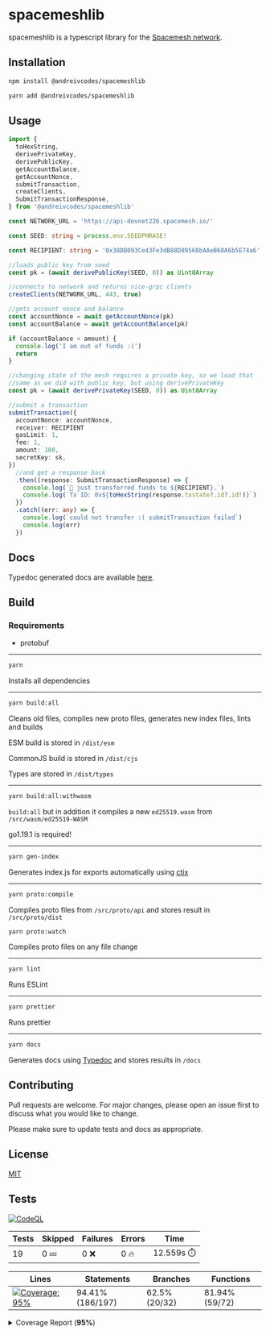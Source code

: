 # spacemeshlib

spacemeshlib is a typescript library for the [Spacemesh network](https://spacemesh.io).

## Installation

```bash
npm install @andreivcodes/spacemeshlib
```

```bash
yarn add @andreivcodes/spacemeshlib
```

## Usage

```typescript
import {
  toHexString,
  derivePrivateKey,
  derivePublicKey,
  getAccountBalance,
  getAccountNonce,
  submitTransaction,
  createClients,
  SubmitTransactionResponse,
} from '@andreivcodes/spacemeshlib'

const NETWORK_URL = 'https://api-devnet226.spacemesh.io/'

const SEED: string = process.env.SEEDPHRASE!

const RECIPIENT: string = '0x38DB093Ce43Fe3dB88D89568bAAeB68A6b5E74a6'.slice(2)

//loads public key from seed
const pk = (await derivePublicKey(SEED, 0)) as Uint8Array

//connects to network and returns nice-grpc clients
createClients(NETWORK_URL, 443, true)

//gets account nonce and balance
const accountNonce = await getAccountNonce(pk)
const accountBalance = await getAccountBalance(pk)

if (accountBalance < amount) {
  console.log('I am out of funds :(')
  return
}

//changing state of the mesh requires a private key, so we load that
//same as we did with public key, but using derivePrivateKey
const pk = (await derivePrivateKey(SEED, 0)) as Uint8Array

//submit a transaction
submitTransaction({
  accountNonce: accountNonce,
  receiver: RECIPIENT
  gasLimit: 1,
  fee: 1,
  amount: 100,
  secretKey: sk,
})
  //and get a response back
  .then((response: SubmitTransactionResponse) => {
    console.log(`💸 just transferred funds to ${RECIPIENT}.`)
    console.log(`Tx ID: 0x${toHexString(response.txstate?.id?.id!)}`)
  })
  .catch((err: any) => {
    console.log(`could not transfer :( submitTransaction failed`)
    console.log(err)
  })
```

## Docs

Typedoc generated docs are available [here](https://andreivcodes.github.io/spacemeshlib/).

## Build

### Requirements

- protobuf

---

```bash
yarn
```

Installs all dependencies

---

```bash
yarn build:all
```

Cleans old files, compiles new proto files, generates new index files, lints and builds

ESM build is stored in `/dist/esm`

CommonJS build is stored in `/dist/cjs`

Types are stored in `/dist/types`

---

```bash
yarn build:all:withwasm
```

`build:all` but in addition it compiles a new `ed25519.wasm` from `/src/wasm/ed25519-WASM`

go1.19.1 is required!

---

```bash
yarn gen-index
```

Generates index.js for exports automatically using [ctix](https://imjuni.github.io/ctix/)

---

```bash
yarn proto:compile
```

Compiles proto files from `/src/proto/api` and stores result in `/src/proto/dist`

```bash
yarn proto:watch
```

Compiles proto files on any file change

---

```bash
yarn lint
```

Runs ESLint

---

```bash
yarn prettier
```

Runs prettier

---

```bash
yarn docs
```

Generates docs using [Typedoc](https://typedoc.org) and stores results in `/docs`

## Contributing

Pull requests are welcome. For major changes, please open an issue first to discuss what you would like to change.

Please make sure to update tests and docs as appropriate.

## License

[MIT](https://choosealicense.com/licenses/mit/)

## Tests

[![CodeQL](https://github.com/andreivcodes/spacemeshlib/actions/workflows/codeql-analysis.yml/badge.svg?branch=main)](https://github.com/andreivcodes/spacemeshlib/actions/workflows/codeql-analysis.yml)

| Tests | Skipped | Failures | Errors   | Time                |
| ----- | ------- | -------- | -------- | ------------------- |
| 19    | 0 :zzz: | 0 :x:    | 0 :fire: | 12.559s :stopwatch: |

| Lines                                                                                                                                                                                                                 | Statements       | Branches      | Functions      |
| --------------------------------------------------------------------------------------------------------------------------------------------------------------------------------------------------------------------- | ---------------- | ------------- | -------------- |
| <a href="https://github.com/andreivcodes/spacemeshlib/blob/349128ef26a7ce620d8fa19f4c6118a1415bc162/README.md"><img alt="Coverage: 95%" src="https://img.shields.io/badge/Coverage-95%25-brightgreen.svg" /></a><br/> | 94.41% (186/197) | 62.5% (20/32) | 81.94% (59/72) |

<details><summary>Coverage Report (<b>95%</b>)</summary><table><tr><th>File</th><th>% Stmts</th><th>% Branch</th><th>% Funcs</th><th>% Lines</th><th>Uncovered Line #s</th></tr><tbody><tr><td><b>All files</b></td><td><b>94.41</b></td><td><b>62.5</b></td><td><b>81.94</b></td><td><b>95.13</b></td><td></td></tr><tr><td><!-- Jest Coverage Comment --> <a href="https://github.com/andreivcodes/spacemeshlib/blob/349128ef26a7ce620d8fa19f4c6118a1415bc162/clients.ts">clients.ts</a></td><td>100</td><td>50</td><td>100</td><td>100</td><td><a href="https://github.com/andreivcodes/spacemeshlib/blob/349128ef26a7ce620d8fa19f4c6118a1415bc162/clients.ts#L16-L34">1634</a></td></tr><tr><td><!-- Jest Coverage Comment --> <a href="https://github.com/andreivcodes/spacemeshlib/blob/349128ef26a7ce620d8fa19f4c6118a1415bc162/crypto.ts">crypto.ts</a></td><td>91.86</td><td>100</td><td>80</td><td>90.41</td><td><a href="https://github.com/andreivcodes/spacemeshlib/blob/349128ef26a7ce620d8fa19f4c6118a1415bc162/crypto.ts#L32">32</a>, <a href="https://github.com/andreivcodes/spacemeshlib/blob/349128ef26a7ce620d8fa19f4c6118a1415bc162/crypto.ts#L47">47</a>, <a href="https://github.com/andreivcodes/spacemeshlib/blob/349128ef26a7ce620d8fa19f4c6118a1415bc162/crypto.ts#L64">64</a>, <a href="https://github.com/andreivcodes/spacemeshlib/blob/349128ef26a7ce620d8fa19f4c6118a1415bc162/crypto.ts#L81">81</a>, <a href="https://github.com/andreivcodes/spacemeshlib/blob/349128ef26a7ce620d8fa19f4c6118a1415bc162/crypto.ts#L99">99</a>, <a href="https://github.com/andreivcodes/spacemeshlib/blob/349128ef26a7ce620d8fa19f4c6118a1415bc162/crypto.ts#L118">118</a>, <a href="https://github.com/andreivcodes/spacemeshlib/blob/349128ef26a7ce620d8fa19f4c6118a1415bc162/crypto.ts#L175">175</a></td></tr><tr><td><!-- Jest Coverage Comment --> <a href="https://github.com/andreivcodes/spacemeshlib/blob/349128ef26a7ce620d8fa19f4c6118a1415bc162/global_state.ts">global_state.ts</a></td><td>90.32</td><td>65.21</td><td>100</td><td>100</td><td><a href="https://github.com/andreivcodes/spacemeshlib/blob/349128ef26a7ce620d8fa19f4c6118a1415bc162/global_state.ts#L10-L67">10<!-- Jest Coverage Comment -->67</a></td></tr><tr><td><!-- Jest Coverage Comment --> <a href="https://github.com/andreivcodes/spacemeshlib/blob/349128ef26a7ce620d8fa19f4c6118a1415bc162/index.ts">index.ts</a></td><td>100</td><td>100</td><td>72.72</td><td>100</td><td><!-- Jest Coverage Comment --></td></tr><tr><td> <!-- Jest Coverage Comment --><a href="https://github.com/andreivcodes/spacemeshlib/blob/349128ef26a7ce620d8fa19f4c6118a1415bc162/tx.ts">tx.ts</a></td><td>90</td><td>0</td><td>100</td><td>100</td><td><a href="https://github.com/andreivcodes/spacemeshlib/blob/349128ef26a7ce620d8fa19f4c6118a1415bc162/tx.ts#L20">20</a></td></tr><tr><td> <!-- Jest Coverage Comment --><a href="https://github.com/andreivcodes/spacemeshlib/blob/349128ef26a7ce620d8fa19f4c6118a1415bc162/utils.ts">utils.ts</a></td><td>100</td><td>100</td><td>100</td><td>100</td><td></td></tr></tbody></table></details>
